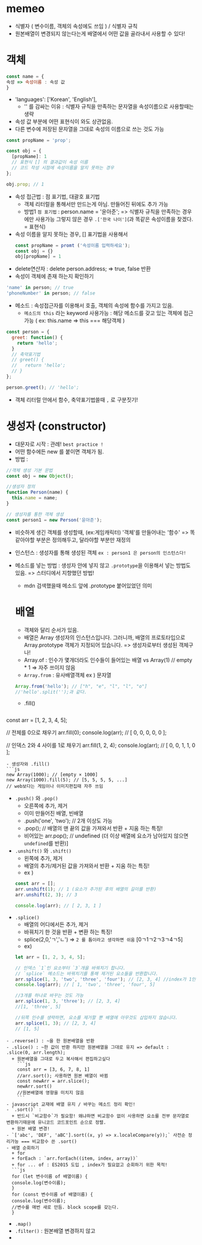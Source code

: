 # memeo
- 식별자 ( 변수이름, 객체의 속성에도 쓰임 ) / 식별자 규칙
- 원본배열이 변경되지 않는다는게 배열에서 어떤 값을 골라내서 사용할 수 있다!

# 객체 
```js
const name = {
속성 => 속성이름 : 속성 값
}
```
- 'languages': ['Korean', 'English'],
  + '' 를 감싸는 이유 : 식별자 규칙을 만족하는 문자열을 속성이름으로 사용할때는 생략
- 속성 값 부분에 어떤 표현식이 와도 상관없음.
- 다른 변수에 저장된 문자열을 그대로 속성의 이름으로 쓰는 것도 가능
```js
const propName = 'prop';

const obj = {
  [propName]: 1
  // 표현식 [] 의 결과값이 속성 이름
  // 코드 작성 시점에 속성이름을 알지 못하는 경우
};

obj.prop; // 1
```
- 속성 접근법 : 점 표기법, 대괄호 표기법
  + 객체 리터럴을 통해서만 만드는게 아님. 만들어진 뒤에도 추가 가능
  + 방법1 `점 표기법` : person.name = '윤아준'; => 식별자 규칙을 만족하는 경우에만 사용가능 
    그렇지 않은 경우 `.['한국 나이']`(과 똑같은 속성이름을 찾겠다. = 표현식)    
- 속성 이름을 알지 못하는 경우, [] 표기법을 사용해서    
  ```js
  const propName = promt ('속성이름 입력하세요');
  const obj = {}
  obj[propName] = 1
  ```
- delete연산자 : delete person.address; => true, false 반환
- 속성이 객체에 존재 하는지 확인하기
```js
'name' in person; // true
'phoneNumber' in person; // false
```
- 메소드 : 속성접근자를 이용해서 호출, 객체의 속성에 함수를 가지고 있음.
  + `메소드의 this` 라는 keyword 사용가능 : 해당 메소드를 갖고 있는 객체에 접근가능 ( ex: this.name => this === 해당객체 )
```js
const person = {
  greet: function() {
    return 'hello';
  }
  // 축약표기법
  // greet() {
  //   return 'hello';
  // }
};

person.greet(); // 'hello';
```
- 객체 리터럴 안에서 함수, 축약표기법쓸때 `,` 로 구분짓기!

# 생성자 (constructor)
- 대문자로 시작 : 관례! `best practice !`
- 어떤 함수에든 new 를 붙이면 객체가 됨.
- 방법 : 
```js
//객체 생성 기본 문법
const obj = new Object();

//생성자 정의
function Person(name) {
  this.name = name;
}

// 생성자를 통한 객체 생성
const person1 = new Person('윤아준');
```
- 비슷하게 생긴 객체를 생성할때, (ex:게임캐릭터) '객체'를 만들어내는 '함수' => 똑같아야할 부분은 정의해두고, 달라야할 부분만 재정의
- 인스턴스 : 생성자를 통해 생성된 객체 `ex : person1 은 person의 인스턴스다!`
- 메소드를 넣는 방법 : 생성자 안에 넣지 않고 `.prototype`을 이용해서 넣는 방법도 있음. => 스터디에서 지향했던 방법!
  + mdn 검색했을때 메소드 앞에 .prototype 붙어있었던 의미

  # 배열
  - 객체와 달리 순서가 있음.
  - 배열은 Array 생성자의 인스턴스입니다. 그러니까, 배열의 프로토타입으로 Array.prototype 객체가 지정되어 있습니다. => 생성자로부터 생성된 객체구나!
  - Array.of : 인수가 몇개더라도 인수들이 들어있는 배열 vs Array(1) // empty * 1 => 자주 쓰이지 않음
  - `Array.from` : 유사배열객체 ex ) 문자열
  ```js
  Array.from('hello'); // ["h", "e", "l", "l", "o"]
  //'hello'.split('');과 같다.
  ```
  - .fill()
  ```js
const arr = [1, 2, 3, 4, 5];

// 전체를 0으로 채우기
arr.fill(0);
console.log(arr); // [ 0, 0, 0, 0, 0 ];

// 인덱스 2와 4 사이를 1로 채우기
arr.fill(1, 2, 4);
console.log(arr); // [ 0, 0, 1, 1, 0 ];
  ```
- 생성자와 .fill()
```js
new Array(1000); // [empty × 1000]
new Array(1000).fill(5); // [5, 5, 5, 5, ...]
// web보다는 게임이나 이미지편집때 자주 쓰임
```  
- `.push()` 와 `.pop()`
  + 오른쪽에 추가, 제거
  + 이미 만들어진 배열, 빈배열
  + .push('one', 'two'); // 2개 이상도 가능
  + .pop(); // 배열의 맨 끝의 값을 가져와서 반환 + 지움 하는 특징!
  + 비어있는 arr.pop(); // undefined (더 이상 배열에 요소가 남아있지 않으면 `undefined`를 반환)]
- `.unshift()` 와 `.shift()`  
  + 왼쪽에 추가, 제거
  + 배열의 추가/제거된 값을 가져와서 반환 + 지움 하는 특징!
  + ex )
  ```js
  const arr = [];
  arr.unshift(1); // 1 (요소가 추가된 후의 배열의 길이를 반환)
  arr.unshift(2, 3); // 3

  console.log(arr); // [ 2, 3, 1 ]
  ```
- `.splice()`
  + 배열의 어디에서든 추가, 제거  
  + 바꿔치기 한 것을 반환 + 변환 하는 특징!
  + splice(2,0,'ㄱ','ㄴ') => `2 를 틈이라고 생각하면 쉬움` [0ㄱ1ㄱ2ㄱ3ㄱ4ㄱ5]
  + ex)
  ```js
  let arr = [1, 2, 3, 4, 5];

  // 인덱스 `1`인 요소부터 `3`개을 바꿔치기 합니다.
  // `splice` 메소드는 바꿔치기를 통해 제거된 요소들을 반환합니다.
  arr.splice(1, 3, 'two', 'three', 'four'); // [2, 3, 4] //index가 1인것부터 3개를!
  console.log(arr); // [ 1, 'two', 'three', 'four', 5]

  //3개를 하나로 바꾸는 것도 가능
  arr.splice(1, 3, 'three'); // [2, 3, 4]
  //[1, 'three', 5]

  //뒤쪽 인수를 생략하면, 요소를 제거할 뿐 배열에 아무것도 삽입하지 않습니다.
  arr.splice(1, 3); // [2, 3, 4]
  // [1, 5]
```
- .reverse() : ~을 한 원본배열을 반환
- .slice() : ~한 값이 반환 하지만 원본배열을 그대로 유지 => default : .slice(0, arr.length);
  + 원본배열을 그대로 두고 복사해서 편집하고싶다
    ```js
    const arr = [3, 6, 7, 8, 1]
    //arr.sort(); 사용하면 원본 배열이 바뀜
    const newArr = arr.slice();
    newArr.sort()
    //원본배열에 영향을 미치지 않음
    ```
- javascript 교재에 배열 유지 / 바꾸는 메소드 정리 확인!
- `.sort()` : 
  + 반드시 `비교함수`가 필요함! 왜냐하면 비교함수 없이 사용하면 요소를 전부 문자열로 변환하기때문에 유니코드 코드포인트 순으로 정렬.
  + 원본 배열 변경!
- `['abc', 'DEF', 'aBC'].sort((x, y) => x.localeCompare(y));` 사전순 정리가능 === 비교함수 쓴 .sort()
- 배열 순회하기
  + for 
  + forEach : `arr.forEach((item, index, array))`
  + for ... of : ES2015 도입 , index가 필요없고 순회하기 위한 목적!
  ```js
  for (let 변수이름 of 배열이름) {
  console.log(변수이름);
  }
  for (const 변수이름 of 배열이름) {
  console.log(변수이름);
  //변수를 매번 새로 만듬. block scope를 갖는다.
  }
```
- `.map()` 
- `.filter()` : 원본배열 변경하지 않고 
- 